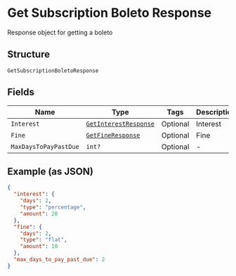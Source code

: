 
# Get Subscription Boleto Response

Response object for getting a boleto

## Structure

`GetSubscriptionBoletoResponse`

## Fields

| Name | Type | Tags | Description |
|  --- | --- | --- | --- |
| `Interest` | [`GetInterestResponse`](../../doc/models/get-interest-response.md) | Optional | Interest |
| `Fine` | [`GetFineResponse`](../../doc/models/get-fine-response.md) | Optional | Fine |
| `MaxDaysToPayPastDue` | `int?` | Optional | - |

## Example (as JSON)

```json
{
  "interest": {
    "days": 2,
    "type": "percentage",
    "amount": 20
  },
  "fine": {
    "days": 2,
    "type": "flat",
    "amount": 10
  },
  "max_days_to_pay_past_due": 2
}
```

